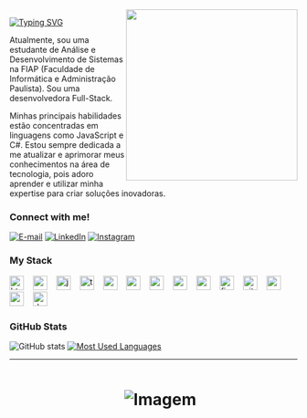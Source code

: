 <img align="right" alt="" height="300px" src="./me.png">

[![Typing SVG](https://readme-typing-svg.demolab.com?font=Fira+Code&weight=600&size=25&pause=1000&color=02733E&random=false&width=435&height=40&lines=Ol%C3%A1%2C+eu+sou+a+Vit%C3%B3ria+<3)](https://git.io/typing-svg)



<p align="left"> Atualmente, sou uma estudante de Análise e Desenvolvimento de Sistemas na FIAP (Faculdade de Informática e Administração Paulista). Sou uma desenvolvedora Full-Stack.
<p align="left"> Minhas principais habilidades estão concentradas em linguagens como JavaScript e C#. Estou sempre dedicada a me atualizar e aprimorar meus conhecimentos na área de tecnologia, pois adoro aprender e utilizar minha expertise para criar soluções inovadoras.


<h3 align="left">Connect with me!</h3>

[![E-mail](https://img.shields.io/badge/-Email-000?style=for-the-badge&logo=microsoft-outlook&logoColor=78BEE9&color:FFF)](mailto:contato.silvavitoria@hotmail.com)
[![LinkedIn](https://img.shields.io/badge/-LinkedIn-000?style=for-the-badge&logo=linkedin&logoColor=78BEE9&color:FFF)](https://www.linkedin.com/in/vit%C3%B3ria-grazielle-da-silva-b8a84826b/)
[![Instagram](https://img.shields.io/badge/-Instagram-000?style=for-the-badge&logo=instagram&logoColor=78BEE9&color:FFF)](https://www.instagram.com/vt5ria/)

<h3 align="left">My Stack</h3>

<div align="left">
  <img src="https://cdn.jsdelivr.net/gh/devicons/devicon/icons/html5/html5-original.svg" height="25" alt="html5 logo"  />
  <img width="8" />
  <img src="https://cdn.jsdelivr.net/gh/devicons/devicon/icons/css3/css3-original.svg" height="25" alt="css3 logo"  />
  <img width="8" />
  <img src="https://cdn.jsdelivr.net/gh/devicons/devicon/icons/javascript/javascript-plain.svg" height="25" alt="javascript logo"  />
  <img width="8" />
  <img src="https://cdn.jsdelivr.net/gh/devicons/devicon/icons/typescript/typescript-original.svg" height="25" alt="typescript logo"  />
  <img width="8" />
  <img src="https://cdn.jsdelivr.net/gh/devicons/devicon/icons/react/react-original.svg" height="25" alt="react logo"  />
  <img width="8" />
  <img src="https://cdn.jsdelivr.net/gh/devicons/devicon/icons/c/c-original.svg" height="25" alt="c logo"  />
  <img width="8" />
  <img src="https://cdn.jsdelivr.net/gh/devicons/devicon/icons/mysql/mysql-original.svg" height="25" alt="mysql logo"  />
  <img width="8" />
  <img src="https://cdn.jsdelivr.net/gh/devicons/devicon/icons/postgresql/postgresql-original.svg" height="25" alt="postgresql logo"  />
  <img width="8" />
  <img src="https://cdn.jsdelivr.net/gh/devicons/devicon/icons/sass/sass-original.svg" height="25" alt="sass logo"  />
  <img width="8" />
  <img src="https://cdn.jsdelivr.net/gh/devicons/devicon/icons/figma/figma-original.svg" height="25" alt="figma logo"  />
  <img width="8" />
  <img src="https://cdn.jsdelivr.net/gh/devicons/devicon/icons/git/git-original.svg" height="25" alt="git logo"  />
  <img width="8" />
  <img src="https://cdn.jsdelivr.net/gh/devicons/devicon/icons/angularjs/angularjs-original.svg" height="25" alt="angularjs logo"  />
  <img width="8" />
  <img src="https://cdn.jsdelivr.net/gh/devicons/devicon/icons/nodejs/nodejs-original.svg" height="25" alt="nodejs logo"  />
  <img width="8" />
  <img src="https://cdn.jsdelivr.net/gh/devicons/devicon/icons/dot-net/dot-net-original.svg" height="25" alt="dot-net logo"  />
</div>


<h3>GitHub Stats</h3>

![GitHub stats](https://github-readme-stats-git-masterrstaa-rickstaa.vercel.app/api?username=ivazie&hide_title=true&show_icons=true&include_all_commits=false&count_private=true&line_height=25&hide=issues&bg_color=000&title_color=78BEE9&text_color=02733E&border_radius=3&border_color=02733E&icon_color=78BEE9&theme=jolly)
[![Most Used Languages](https://github-readme-stats-git-masterrstaa-rickstaa.vercel.app/api/top-langs/?username=ivazie&line_height=10&card_width=290&layout=compact&hide_title=false&count_private=true&langs_count=4&show_icons=true&title_color=78BEE9&hide=html,css&bg_color=000&text_color=02733E&border_radius=3&border_color=02733E&count_private=true)](https://github.com/ivazie/github-readme-stats)
<br>

---

<div id="user-content-toc">
  <ul align="center">
    <h1 style="display: inline-block"> <img align="center" src="https://github.com/VariableBee/VariableBee/assets/77739311/4e9f41af-6b57-49a7-b15a-74322e96b4d7" alt="Imagem"></h1>
</div>
